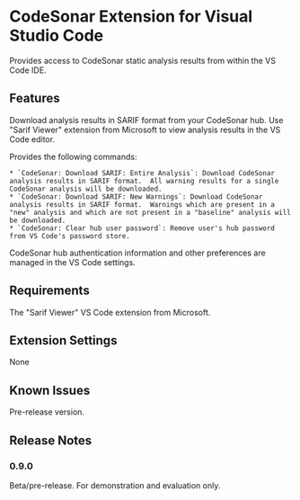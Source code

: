 # CodeSonar Extension for Visual Studio Code

Provides access to CodeSonar static analysis results from within the VS Code IDE.

## Features

Download analysis results in SARIF format from your CodeSonar hub.  Use "Sarif Viewer" extension from Microsoft to view analysis results in the VS Code editor.

Provides the following commands:

    * `CodeSonar: Download SARIF: Entire Analysis`: Download CodeSonar analysis results in SARIF format.  All warning results for a single CodeSonar analysis will be downloaded.
    * `CodeSonar: Download SARIF: New Warnings`: Download CodeSonar analysis results in SARIF format.  Warnings which are present in a "new" analysis and which are not present in a "baseline" analysis will be downloaded.
    * `CodeSonar: Clear hub user password`: Remove user's hub password from VS Code's password store.

CodeSonar hub authentication information and other preferences are managed in the VS Code settings.

## Requirements

The "Sarif Viewer" VS Code extension from Microsoft.

## Extension Settings

None

## Known Issues

Pre-release version.

## Release Notes

### 0.9.0

Beta/pre-release.  For demonstration and evaluation only.
